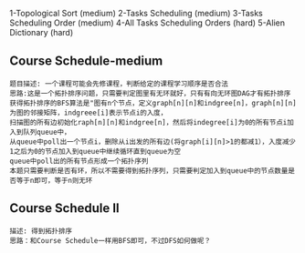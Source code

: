 1-Topological Sort (medium)
2-Tasks Scheduling (medium)
3-Tasks Scheduling Order (medium)
4-All Tasks Scheduling Orders (hard)
5-Alien Dictionary (hard)

## Course Schedule-medium
```
题目描述: 一个课程可能会先修课程，判断给定的课程学习顺序是否合法
思路:这是一个拓扑排序问题，只需要判定图里有无环就好，只有有向无环图DAG才有拓扑排序
获得拓扑排序的BFS算法是"图有n个节点，定义graph[n][n]和indgree[n]，graph[n][n]为图的邻接矩阵，indgreee[i]表示节点i的入度，
扫描图的所有边初始化raph[n][n]和indgree[n]，然后将indegree[i]为0的所有节点i加入到队列queue中，
从queue中poll出一个节点i，删除从i出发的所有边(将graph[i][n]>1的都减1），入度减少1之后为0的节点加入到queue中继续循环直到queue为空
queue中poll出的所有节点形成一个拓扑序列
本题只需要判断是否有环，所以不需要得到拓扑序列，只需要判定加入到queue中的节点数量是否等于n即可，等于n则无环
```
## Course Schedule II
```
描述: 得到拓扑排序
思路：和Course Schedule一样用BFS即可，不过DFS如何做呢？
```